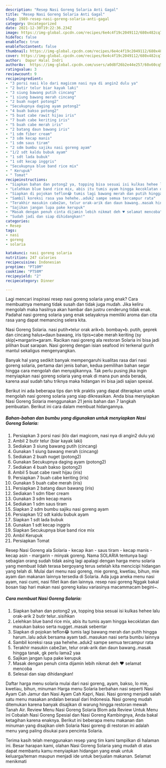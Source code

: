 ```yaml
---
description: "Resep Nasi Goreng Solaria Anti Gagal"
title: "Resep Nasi Goreng Solaria Anti Gagal"
slug: 1989-resep-nasi-goreng-solaria-anti-gagal
category: Uncategorized
date: 2021-12-30T19:22:36.234Z
image: https://img-global.cpcdn.com/recipes/6e4c4f19c2049112/680x482cq70/nasi-goreng-solaria-foto-resep-utama.jpg
hideToc: false
enableToc: true
enableTocContent: false
thumbnail: https://img-global.cpcdn.com/recipes/6e4c4f19c2049112/680x482cq70/nasi-goreng-solaria-foto-resep-utama.jpg
cover: https://img-global.cpcdn.com/recipes/6e4c4f19c2049112/680x482cq70/nasi-goreng-solaria-foto-resep-utama.jpg
author:  Dapur Halal Indri
authorAv:  https://img-global.cpcdn.com/users/a0d8f26b2e44e257/60x60cq50/avatar.jpg
ratingvalue: 3
reviewcount: 9
recipeingredient:
- "3 porsi nasi klo dari magicom nasi nya di angin2 dulu ya"
- "2 butir telur biar kayak laki"
- "3 siung bawang putih cincang"
- "1 siung bawang merah cincang"
- "2 buah nuget potong2"
- "Secukupnya daging ayam potong2"
- "4 buah bakso potong2"
- "5 buat cabe rawit hijau iris"
- "7 buah cabe keriting iris"
- "5 buah cabe merah iris"
- "2 batang daun bawang iris"
- "1 sdm fiber cream"
- "3 sdm kecap manis"
- "1 sdm saus tiram"
- "2 sdm bumbu sajiku nasi goreng ayam"
- "1/2 sdt kaldu bubuk ayam"
- "1 sdt lada bubuk"
- "1 sdt kecap inggris"
- "Secukupnya blue band rice mix"
- " Kerupuk"
- " Tomat"
recipeinstructions:
- "Siapkan bahan dan potong2 ya, topping bisa sesuai isi kulkas hehee lalu orak-arik 2 butir telur..sisihkan"
- "Lelehkan blue band rice mix, abis itu tumis ayam hingga kecoklatan dan masukan bakso serta nugget..masak sebentar"
- "Siapkan di pojokan teflon😂 tumis lagi bawang merah dan putih hingga harum..lalu aduk bersama ayam tadi..masukan nasi serta bumbu lainnya"
- "Sambil koreksi rasa yaa hehehe..aduk2 sampe semua tercampur rata"
- "Terakhir masukin cabe2an, telur orak-arik dan daun bawang..masak hingga tanak, gk perlu lama2 yaa"
- "Sajikan jangan lupa pake kerupuk"
- "Masak dengan penuh cinta dijamin lebih nikmat deh ♥️ selamat mencoba"
- "Sudah jadi dan siap dihidangkan!"
categories:
- Resep
tags:
- nasi
- goreng
- solaria

katakunci: nasi goreng solaria 
nutrition: 247 calories
recipecuisine: Indonesian
preptime: "PT10M"
cooktime: "PT58M"
recipeyield: "2"
recipecategory: Dinner

---
```



Lagi mencari inspirasi resep nasi goreng solaria yang enak? Cara membuatnya memang tidak susah dan tidak juga mudah. Jika keliru mengolah maka hasilnya akan hambar dan justru cenderung tidak enak. Padahal nasi goreng solaria yang enak selayaknya memiliki aroma dan cita rasa yang dapat memancing selera kita.


Nasi Goreng Solaria. nasi putih•telur orak arik•b. bombay•b. putih, geprek dan cincang halus•daun bawang, iris tipis•cabe merah keriting (sy skip)•margarin•garam. Racikan nasi goreng ala restoran Solaria ini bisa jadi pilihan buat sarapan. Nasi goreng dengan isian seafood ini terkenal gurih mantul sekaligus mengenyangkan.

Banyak hal yang sedikit banyak mempengaruhi kualitas rasa dari nasi goreng solaria, pertama dari jenis bahan, kedua pemilihan bahan segar hingga cara mengolah dan menyajikannya. Tak perlu pusing jika ingin menyiapkan nasi goreng solaria yang enak di mana pun anda berada, karena asal sudah tahu triknya maka hidangan ini bisa jadi sajian spesial.


Berikut ini ada beberapa tips dan trik praktis yang dapat diterapkan untuk mengolah nasi goreng solaria yang siap dikreasikan. Anda bisa menyiapkan Nasi Goreng Solaria menggunakan 21 jenis bahan dan 7 langkah pembuatan. Berikut ini cara dalam membuat hidangannya.

<!--inarticleads1-->

##### Bahan-bahan dan bumbu yang digunakan untuk menyiapkan Nasi Goreng Solaria:

1. Persiapkan 3 porsi nasi (klo dari magicom, nasi nya di angin2 dulu ya)
1. Ambil 2 butir telur (biar kayak laki)
1. Sediakan 3 siung bawang putih (cincang)
1. Gunakan 1 siung bawang merah (cincang)
1. Sediakan 2 buah nuget (potong2)
1. Gunakan Secukupnya daging ayam (potong2)
1. Sediakan 4 buah bakso (potong2)
1. Ambil 5 buat cabe rawit hijau (iris)
1. Persiapkan 7 buah cabe keriting (iris)
1. Gunakan 5 buah cabe merah (iris)
1. Persiapkan 2 batang daun bawang (iris)
1. Sediakan 1 sdm fiber cream
1. Gunakan 3 sdm kecap manis
1. Sediakan 1 sdm saus tiram
1. Siapkan 2 sdm bumbu sajiku nasi goreng ayam
1. Persiapkan 1/2 sdt kaldu bubuk ayam
1. Siapkan 1 sdt lada bubuk
1. Gunakan 1 sdt kecap inggris
1. Siapkan Secukupnya blue band rice mix
1. Ambil  Kerupuk
1. Persiapkan  Tomat


Resep Nasi Goreng ala Solaria - kecap ikan - saus tiram - kecap manis - kecap asin - margarin - minyak goreng. Nama SOLARIA tentunya bagi sebagian orang sudah tidak asing lagi apalagi dengan harga menu solaria yang membuat lidah terasa bergoyang terus setelah kita mencicipi hidangan yang telah di. Mulai dari menu nasi goreng, mie goreng, kwetiau, bihun, mie ayam dan makanan lainnya tersedia di Solaria. Ada juga aneka menu nasi ayam, nasi cumi, nasi fillet ikan dan lainnya. resep nasi goreng Nggak bakal bosan tiap hari makan nasi goreng kalau variasinya macammacam begini~. 

<!--inarticleads2-->

##### Cara membuat Nasi Goreng Solaria:

1. Siapkan bahan dan potong2 ya, topping bisa sesuai isi kulkas hehee lalu orak-arik 2 butir telur..sisihkan
1. Lelehkan blue band rice mix, abis itu tumis ayam hingga kecoklatan dan masukan bakso serta nugget..masak sebentar
1. Siapkan di pojokan teflon😂 tumis lagi bawang merah dan putih hingga harum..lalu aduk bersama ayam tadi..masukan nasi serta bumbu lainnya
1. Sambil koreksi rasa yaa hehehe..aduk2 sampe semua tercampur rata
1. Terakhir masukin cabe2an, telur orak-arik dan daun bawang..masak hingga tanak, gk perlu lama2 yaa
1. Sajikan jangan lupa pake kerupuk
1. Masak dengan penuh cinta dijamin lebih nikmat deh ♥️ selamat mencoba
1. Selesai dan siap dihidangkan!

Daftar harga menu solaria mulai dari nasi goreng, ayam, bakso, lo mie, kwetiau, bihun, minuman Harga menu Solaria berbahan nasi seperti Nasi Ayam Cah Jamur dan Nasi Ayam Cah Kapri, Nasi. Nasi goreng menjadi salah satu menu masakan andalan berasal dari Indonesia. Nasi goreng mudah ditemukan karena banyak disajikan di warung hingga restoran mewah Tanah Air. Review Menu Nasi Goreng Solaria Blom ada Review Untuk Menu ini Cobalah Nasi Goreng Spesial dan Nasi Goreng Kambingnya, Anda bakal ketagihan karena enaknya. Berikut ini beberapa menu makanan dan minuman yang disajikan oleh Solaria Nasi goreng di restoran ini adalah menu yang paling disukai para pencinta Solaria. 

Terima kasih telah menggunakan resep yang tim kami tampilkan di halaman ini. Besar harapan kami, olahan Nasi Goreng Solaria yang mudah di atas dapat membantu kamu menyiapkan hidangan yang enak untuk keluarga/teman maupun menjadi ide untuk berjualan makanan. Selamat menikmati
